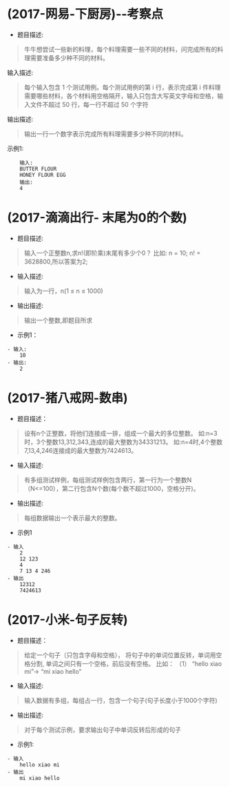 # (2017-网易-下厨房)--考察点


- 题目描述:
 > 牛牛想尝试一些新的料理，每个料理需要一些不同的材料，问完成所有的料理需要准备多少种不同的材料。

输入描述:
> 每个输入包含 1 个测试用例。每个测试用例的第 i 行，表示完成第 i 件料理需要哪些材料，各个材料用空格隔开，输入只包含大写英文字母和空格，输入文件不超过 50 行，每一行不超过 50 个字符

输出描述:
> 输出一行一个数字表示完成所有料理需要多少种不同的材料。

示例1:
```
    输入:
	BUTTER FLOUR
	HONEY FLOUR EGG
    输出:
	4
```



# (2017-滴滴出行- 末尾为0的个数)

- 题目描述:
> 输入一个正整数n,求n!(即阶乘)末尾有多少个0？ 比如: n = 10; n! = 3628800,所以答案为2;

- 输入描述:
> 输入为一行，n(1 ≤ n ≤ 1000)

- 输出描述:
> 输出一个整数,即题目所求


- 示例1：

```
- 输入:
	10
- 输出:
	2
```



# (2017-猪八戒网-数串)

- 题目描述：

> 设有n个正整数，将他们连接成一排，组成一个最大的多位整数。
如:n=3时，3个整数13,312,343,连成的最大整数为34331213。
如:n=4时,4个整数7,13,4,246连接成的最大整数为7424613。

- 输入描述:
> 有多组测试样例，每组测试样例包含两行，第一行为一个整数N（N<=100），第二行包含N个数(每个数不超过1000，空格分开)。

- 输出描述:
> 每组数据输出一个表示最大的整数。

- 示例1

```
- 输入
	2
	12 123
	4
	7 13 4 246
- 输出
	12312
	7424613
```

# (2017-小米-句子反转)


- 题目描述：
> 给定一个句子（只包含字母和空格）， 将句子中的单词位置反转，单词用空格分割, 单词之间只有一个空格，前后没有空格。 比如： （1） “hello xiao mi”-> “mi xiao hello”

- 输入描述:
> 输入数据有多组，每组占一行，包含一个句子(句子长度小于1000个字符)

- 输出描述:
> 对于每个测试示例，要求输出句子中单词反转后形成的句子


- 示例1:

```
- 输入
	hello xiao mi
- 输出
	mi xiao hello

```




